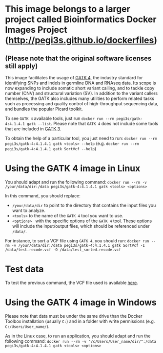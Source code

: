 # This image belongs to a larger project called Bioinformatics Docker Images Project (http://pegi3s.github.io/dockerfiles)
## (Please note that the original software licenses still apply)

This image facilitates the usage of [GATK 4](https://gatk.broadinstitute.org/hc/en-us), the industry standard for identifying SNPs and indels in germline DNA and RNAseq data. Its scope is now expanding to include somatic short variant calling, and to tackle copy number (CNV) and structural variation (SV). In addition to the variant callers themselves, the GATK also includes many utilities to perform related tasks such as processing and quality control of high-throughput sequencing data, and bundles the popular Picard toolkit.

To see `GATK 4` available tools, just run `docker run --rm pegi3s/gatk-4:4.1.4.1 gatk --list`. Please note that `GATK 4` does not include some tools that are included in [GATK 3](https://hub.docker.com/r/pegi3s/gatk-3:3.8.0/).

To obtain the help of a particular tool, you just need to run: `docker run --rm pegi3s/gatk-4:4.1.4.1 gatk <tools> --help` (e.g. `docker run --rm pegi3s/gatk-4:4.1.4.1 gatk SortVcf --help`)

# Using the GATK 4 image in Linux
You should adapt and run the following command: `docker run --rm -v /your/data/dir:/data pegi3s/gatk-4:4.1.4.1 gatk <tools> <options>`

In this command, you should replace:
- `/your/data/dir` to point to the directory that contains the input files you want to analyze.
- `<tools>` to the name of the `GATK 4` tool you want to use.
- `<options> ` with the specific options of the `GATK 4` tool. These options will include the input/output files, which should be referenced under `/data/`.

For instance, to sort a VCF file using `GATK 4`, you should run: `docker run --rm -v /your/data/dir:/data pegi3s/gatk-4:4.1.4.1 gatk SortVcf -I /data/test.recode.vcf -O /data/test_sorted.recode.vcf`

# Test data
To test the previous command, the VCF file used is available [here](http://evolution6.i3s.up.pt/static/pegi3s/dockerfiles/gatk/4/test.recode.zip).

# Using the GATK 4 image in Windows

Please note that data must be under the same drive than the Docker Toolbox installation (usually `C:`) and in a folder with write permissions (e.g. `C:/Users/User_name/`).

As in the Linux case, to run an application, you should adapt and run the following command: `docker run --rm -v "/c/Users/User_name/dir/":/data pegi3s/gatk-4:4.1.4.1 gatk <tools> <options>`
